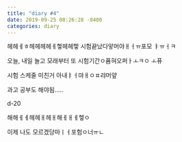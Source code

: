 ```yaml
---
title: "diary #4"
date: 2019-09-25 08:26:28 -0400
categories: diary
---
```




헤헤ㅔㅎ헤헤헤헤ㅔ헿헤헤헿
시험끝났다앟머야ㅐㅓㅠ포모 ㅑㅠㅓㅋ

오늘, 내일 놀고 모래부터 또 시험기간ㅇ퓸혀오퍼ㅏㅗㅋㅇ ㅗ퓨

시험 스케줄 미친거 아내ㅑㅓ먀ㅐㅇㅍ랴머얖

과고 공부도 해야됨.....

d-20

해해ㅔㅔ헤헤ㅐ헤ㅐ해ㅔㅐㅔ헿ㅇ

이제 나도 모르겠당마ㅣㅓ포험ㅇ너ㅠㄴ
